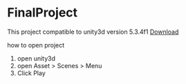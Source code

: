 # FinalProject

This project compatible to unity3d version 5.3.4f1 [Download](https://unity3d.com/get-unity/download?thank-you=update&download_nid=30128&os=Win)

how to open project
1. open unity3d
2. open Asset > Scenes > Menu
3. Click Play
